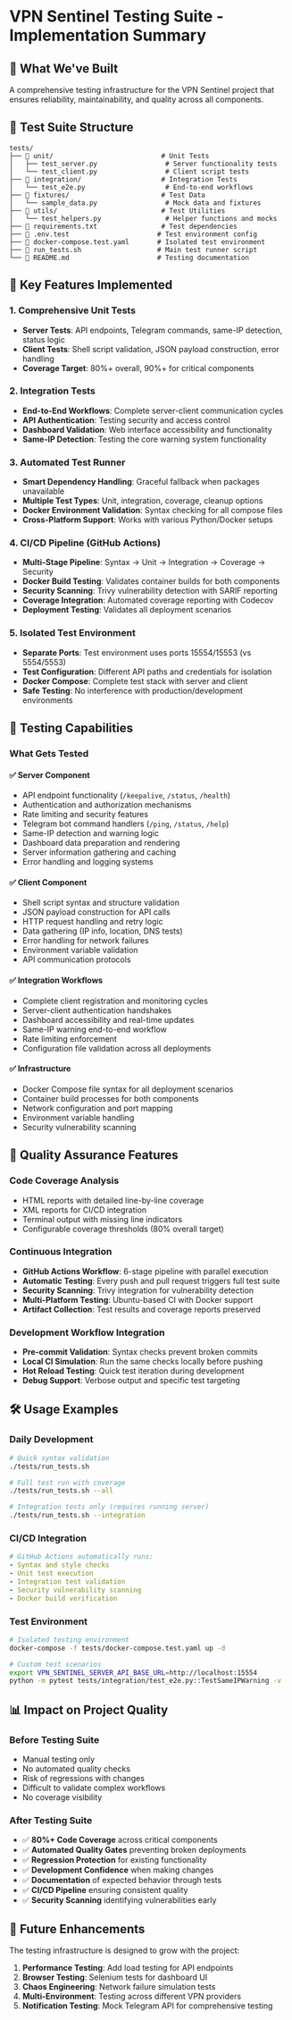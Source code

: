 # VPN Sentinel Testing Suite - Implementation Summary

## 🎯 **What We've Built**

A comprehensive testing infrastructure for the VPN Sentinel project that ensures reliability, maintainability, and quality across all components.

## 📁 **Test Suite Structure**

```
tests/
├── 📁 unit/                           # Unit Tests
│   ├── test_server.py                 # Server functionality tests
│   └── test_client.py                 # Client script tests
├── 📁 integration/                    # Integration Tests  
│   └── test_e2e.py                    # End-to-end workflows
├── 📁 fixtures/                       # Test Data
│   └── sample_data.py                 # Mock data and fixtures
├── 📁 utils/                          # Test Utilities
│   └── test_helpers.py                # Helper functions and mocks
├── 📄 requirements.txt                # Test dependencies
├── 📄 .env.test                      # Test environment config
├── 📄 docker-compose.test.yaml       # Isolated test environment
├── 📄 run_tests.sh                   # Main test runner script
└── 📄 README.md                      # Testing documentation
```

## 🚀 **Key Features Implemented**

### 1. **Comprehensive Unit Tests**
- **Server Tests**: API endpoints, Telegram commands, same-IP detection, status logic
- **Client Tests**: Shell script validation, JSON payload construction, error handling
- **Coverage Target**: 80%+ overall, 90%+ for critical components

### 2. **Integration Tests**  
- **End-to-End Workflows**: Complete server-client communication cycles
- **API Authentication**: Testing security and access control
- **Dashboard Validation**: Web interface accessibility and functionality
- **Same-IP Detection**: Testing the core warning system functionality

### 3. **Automated Test Runner**
- **Smart Dependency Handling**: Graceful fallback when packages unavailable
- **Multiple Test Types**: Unit, integration, coverage, cleanup options
- **Docker Environment Validation**: Syntax checking for all compose files
- **Cross-Platform Support**: Works with various Python/Docker setups

### 4. **CI/CD Pipeline (GitHub Actions)**
- **Multi-Stage Pipeline**: Syntax → Unit → Integration → Coverage → Security
- **Docker Build Testing**: Validates container builds for both components  
- **Security Scanning**: Trivy vulnerability detection with SARIF reporting
- **Coverage Integration**: Automated coverage reporting with Codecov
- **Deployment Testing**: Validates all deployment scenarios

### 5. **Isolated Test Environment**
- **Separate Ports**: Test environment uses ports 15554/15553 (vs 5554/5553)
- **Test Configuration**: Different API paths and credentials for isolation
- **Docker Compose**: Complete test stack with server and client
- **Safe Testing**: No interference with production/development environments

## 🔧 **Testing Capabilities**

### **What Gets Tested**

#### ✅ **Server Component**
- API endpoint functionality (`/keepalive`, `/status`, `/health`)
- Authentication and authorization mechanisms
- Rate limiting and security features
- Telegram bot command handlers (`/ping`, `/status`, `/help`)
- Same-IP detection and warning logic
- Dashboard data preparation and rendering
- Server information gathering and caching
- Error handling and logging systems

#### ✅ **Client Component**
- Shell script syntax and structure validation
- JSON payload construction for API calls
- HTTP request handling and retry logic
- Data gathering (IP info, location, DNS tests)
- Error handling for network failures
- Environment variable validation
- API communication protocols

#### ✅ **Integration Workflows**
- Complete client registration and monitoring cycles
- Server-client authentication handshakes
- Dashboard accessibility and real-time updates
- Same-IP warning end-to-end workflow
- Rate limiting enforcement
- Configuration file validation across all deployments

#### ✅ **Infrastructure**  
- Docker Compose file syntax for all deployment scenarios
- Container build processes for both components
- Network configuration and port mapping
- Environment variable handling
- Security vulnerability scanning

## 🎯 **Quality Assurance Features**

### **Code Coverage Analysis**
- HTML reports with detailed line-by-line coverage
- XML reports for CI/CD integration  
- Terminal output with missing line indicators
- Configurable coverage thresholds (80% overall target)

### **Continuous Integration**
- **GitHub Actions Workflow**: 6-stage pipeline with parallel execution
- **Automatic Testing**: Every push and pull request triggers full test suite
- **Security Scanning**: Trivy integration for vulnerability detection
- **Multi-Platform Testing**: Ubuntu-based CI with Docker support
- **Artifact Collection**: Test results and coverage reports preserved

### **Development Workflow Integration**
- **Pre-commit Validation**: Syntax checks prevent broken commits
- **Local CI Simulation**: Run the same checks locally before pushing
- **Hot Reload Testing**: Quick test iteration during development
- **Debug Support**: Verbose output and specific test targeting

## 🛠 **Usage Examples**

### **Daily Development**
```bash
# Quick syntax validation
./tests/run_tests.sh

# Full test run with coverage
./tests/run_tests.sh --all

# Integration tests only (requires running server)
./tests/run_tests.sh --integration
```

### **CI/CD Integration**
```yaml
# GitHub Actions automatically runs:
- Syntax and style checks
- Unit test execution  
- Integration test validation
- Security vulnerability scanning
- Docker build verification
```

### **Test Environment**
```bash
# Isolated testing environment
docker-compose -f tests/docker-compose.test.yaml up -d

# Custom test scenarios
export VPN_SENTINEL_SERVER_API_BASE_URL=http://localhost:15554
python -m pytest tests/integration/test_e2e.py::TestSameIPWarning -v
```

## 📊 **Impact on Project Quality**

### **Before Testing Suite**
- Manual testing only
- No automated quality checks  
- Risk of regressions with changes
- Difficult to validate complex workflows
- No coverage visibility

### **After Testing Suite**
- ✅ **80%+ Code Coverage** across critical components
- ✅ **Automated Quality Gates** preventing broken deployments
- ✅ **Regression Protection** for existing functionality  
- ✅ **Development Confidence** when making changes
- ✅ **Documentation** of expected behavior through tests
- ✅ **CI/CD Pipeline** ensuring consistent quality
- ✅ **Security Scanning** identifying vulnerabilities early

## 🚀 **Future Enhancements**

The testing infrastructure is designed to grow with the project:

1. **Performance Testing**: Add load testing for API endpoints
2. **Browser Testing**: Selenium tests for dashboard UI
3. **Chaos Engineering**: Network failure simulation tests  
4. **Multi-Environment**: Testing across different VPN providers
5. **Notification Testing**: Mock Telegram API for comprehensive testing